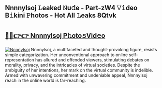 ## Nnnnylsoj 𝙻eaked 𝙽u𝚍e - Part-zW4 𝚅𝚒deo B𝚒kini 𝙿hotos - Hot All 𝙻eaks 8Qtvk

# <h2><a href="http://ld1w3d.urlbe.top/?page=Nnnnylsoj">🔗🔗👉👉 Nnnnylsoj P𝚑oto𝚜Vid𝚎o</a></h2>

[![Nnnnylsoj](https://i.imgur.com/eBuTRDB.gif)](http://ld1w3d.urlbe.top/?page=Nnnnylsoj)
Nnnnylsoj, a multifaceted and thought-provoking figure, resists simple categorization. Her unconventional approach to online self-representation has allured and offended viewers, stimulating debates on morality, privacy, and the intricacies of virtual societies. Despite the ambiguity of her intentions, her mark on the virtual community is indelible. Armed with unwavering commitment and undeniable appeal, Nnnnylsoj reach in the online world is far-reaching.
